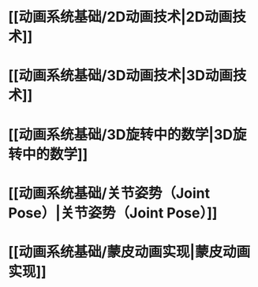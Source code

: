 # [[动画系统基础/2D动画技术|2D动画技术]]

# [[动画系统基础/3D动画技术|3D动画技术]]

# [[动画系统基础/3D旋转中的数学|3D旋转中的数学]]

# [[动画系统基础/关节姿势（Joint Pose）|关节姿势（Joint Pose）]]

# [[动画系统基础/蒙皮动画实现|蒙皮动画实现]]